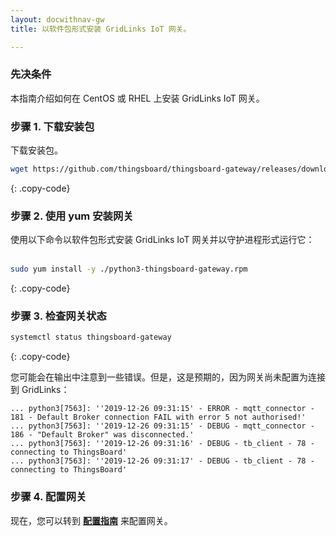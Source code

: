 ```yaml
---
layout: docwithnav-gw
title: 以软件包形式安装 GridLinks IoT 网关。

---
```



### 先决条件

本指南介绍如何在 CentOS 或 RHEL 上安装 GridLinks IoT 网关。

### 步骤 1. 下载安装包

下载安装包。

```bash
wget https://github.com/thingsboard/thingsboard-gateway/releases/download/2.0/python3-thingsboard-gateway.rpm
```
{: .copy-code}

### 步骤 2. 使用 yum 安装网关

使用以下命令以软件包形式安装 GridLinks IoT 网关并以守护进程形式运行它：<br><br>

```bash
sudo yum install -y ./python3-thingsboard-gateway.rpm
```
{: .copy-code}  

### 步骤 3. 检查网关状态

```bash
systemctl status thingsboard-gateway
```
{: .copy-code}

您可能会在输出中注意到一些错误。但是，这是预期的，因为网关尚未配置为连接到 GridLinks：

```text
... python3[7563]: ''2019-12-26 09:31:15' - ERROR - mqtt_connector - 181 - Default Broker connection FAIL with error 5 not authorised!'
... python3[7563]: ''2019-12-26 09:31:15' - DEBUG - mqtt_connector - 186 - "Default Broker" was disconnected.'
... python3[7563]: ''2019-12-26 09:31:16' - DEBUG - tb_client - 78 - connecting to ThingsBoard'
... python3[7563]: ''2019-12-26 09:31:17' - DEBUG - tb_client - 78 - connecting to ThingsBoard'
```

### 步骤 4. 配置网关

现在，您可以转到 [**配置指南**](/docs/iot-gateway/configuration/) 来配置网关。